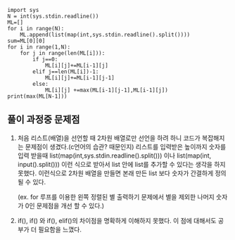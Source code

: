 ```
import sys
N = int(sys.stdin.readline())
ML=[]
for i in range(N):
    ML.append(list(map(int,sys.stdin.readline().split())))
sum=ML[0][0]
for i in range(1,N):
    for j in range(len(ML[i])):
        if j==0:
            ML[i][j]+=ML[i-1][j]
        elif j==len(ML[i])-1:
            ML[i][j]+=ML[i-1][j-1]
        else:
            ML[i][j] +=max(ML[i-1][j-1],ML[i-1][j]) 
print(max(ML[N-1]))
```

## 풀이 과정중 문제점
1. 처음 리스트(배열)을 선언할 때 2차원 배열로만 선언을 하려 하니 코드가 복잡해지는 문제점이 생겼다.(c언어의 습관? 때문인지) 리스트를 입력받은 높이까지 숫자를 입력 받을때 list(map(int,sys.stdin.readline().split())) 이나 list(map(int, input().split())) 이런 식으로 받아서 list 안에 list를 추가할 수 있다는 생각을 하지 못했다. 이런식으로 2차원 배열을 만들면 본래 만든 list 보다 숫자가 간결하게 정의될 수 있다. 

    (ex. for 루프를 이용한 왼쪽 정렬된 별 출력하기 문제에서 별을 제외한 나머지 숫자가 0인 문제점을 개선 할 수 있다.)

2. if(), if() 와 if(), elif()의 차이점을 명확하게 이해하지 못했다. 이 점에 대해서도 공부가 더 필요함을 느꼈다.